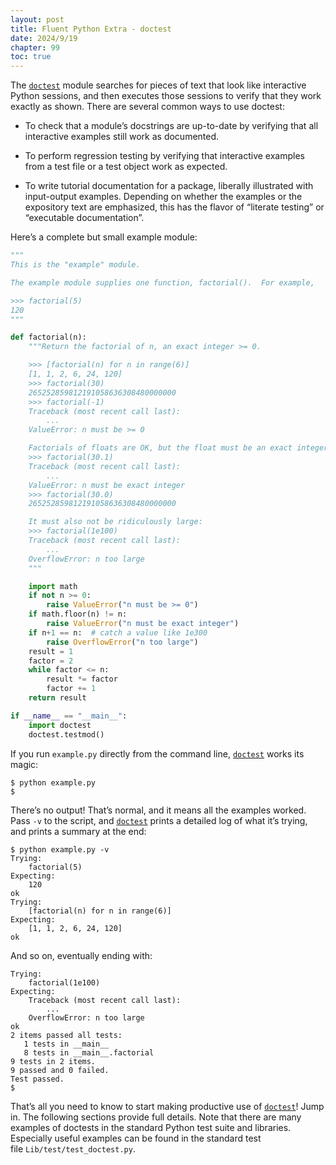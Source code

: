 ```yaml
---
layout: post
title: Fluent Python Extra - doctest
date: 2024/9/19
chapter: 99
toc: true
---
```


The [`doctest`](https://docs.python.org/3/library/doctest.html#module-doctest "doctest: Test pieces of code within docstrings.") module searches for pieces of text that look like interactive Python sessions, and then executes those sessions to verify that they work exactly as shown. There are several common ways to use doctest:

-   To check that a module’s docstrings are up-to-date by verifying that all interactive examples still work as documented.
    
-   To perform regression testing by verifying that interactive examples from a test file or a test object work as expected.
    
-   To write tutorial documentation for a package, liberally illustrated with input-output examples. Depending on whether the examples or the expository text are emphasized, this has the flavor of “literate testing” or “executable documentation”.
    

Here’s a complete but small example module:

```python
"""
This is the "example" module.

The example module supplies one function, factorial().  For example,

>>> factorial(5)
120
"""

def factorial(n):
    """Return the factorial of n, an exact integer >= 0.

    >>> [factorial(n) for n in range(6)]
    [1, 1, 2, 6, 24, 120]
    >>> factorial(30)
    265252859812191058636308480000000
    >>> factorial(-1)
    Traceback (most recent call last):
        ...
    ValueError: n must be >= 0

    Factorials of floats are OK, but the float must be an exact integer:
    >>> factorial(30.1)
    Traceback (most recent call last):
        ...
    ValueError: n must be exact integer
    >>> factorial(30.0)
    265252859812191058636308480000000

    It must also not be ridiculously large:
    >>> factorial(1e100)
    Traceback (most recent call last):
        ...
    OverflowError: n too large
    """

    import math
    if not n >= 0:
        raise ValueError("n must be >= 0")
    if math.floor(n) != n:
        raise ValueError("n must be exact integer")
    if n+1 == n:  # catch a value like 1e300
        raise OverflowError("n too large")
    result = 1
    factor = 2
    while factor <= n:
        result *= factor
        factor += 1
    return result

if __name__ == "__main__":
    import doctest
    doctest.testmod()
```

If you run `example.py` directly from the command line, [`doctest`](https://docs.python.org/3/library/doctest.html#module-doctest "doctest: Test pieces of code within docstrings.") works its magic:

```
$ python example.py
$
```

There’s no output! That’s normal, and it means all the examples worked. Pass `-v` to the script, and [`doctest`](https://docs.python.org/3/library/doctest.html#module-doctest "doctest: Test pieces of code within docstrings.") prints a detailed log of what it’s trying, and prints a summary at the end:

```
$ python example.py -v
Trying:
    factorial(5)
Expecting:
    120
ok
Trying:
    [factorial(n) for n in range(6)]
Expecting:
    [1, 1, 2, 6, 24, 120]
ok
```

And so on, eventually ending with:

```
Trying:
    factorial(1e100)
Expecting:
    Traceback (most recent call last):
        ...
    OverflowError: n too large
ok
2 items passed all tests:
   1 tests in __main__
   8 tests in __main__.factorial
9 tests in 2 items.
9 passed and 0 failed.
Test passed.
$
```

That’s all you need to know to start making productive use of [`doctest`](https://docs.python.org/3/library/doctest.html#module-doctest "doctest: Test pieces of code within docstrings.")! Jump in. The following sections provide full details. Note that there are many examples of doctests in the standard Python test suite and libraries. Especially useful examples can be found in the standard test file `Lib/test/test_doctest.py`.